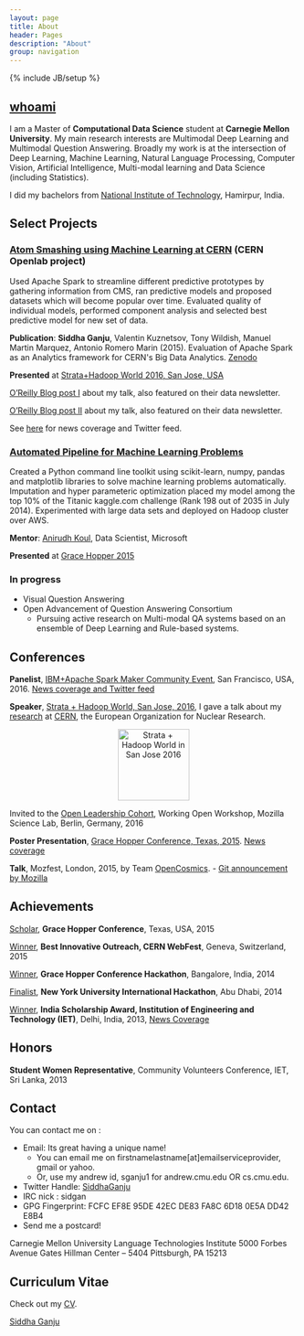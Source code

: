 ```yaml
---
layout: page
title: About
header: Pages
description: "About"
group: navigation
---
```

{% include JB/setup %}


## [whoami](http://about.me/siddha.ganju) 

I am a Master of **Computational Data Science** student at **Carnegie Mellon University**. My main research interests are Multimodal Deep Learning and Multimodal Question Answering. Broadly my work is at the intersection of Deep Learning, Machine Learning, Natural Language Processing, Computer Vision, Artificial Intelligence, Multi-modal learning and Data Science (including Statistics).

I did my bachelors from [National Institute of Technology](http://www.nith.ac.in/), Hamirpur, India.

## Select Projects


### [Atom Smashing using Machine Learning at CERN](http://sidgan.me/technical/hackathon/2015/08/17/Summer-Internship-CERN-I) (CERN Openlab project)
Used Apache Spark to streamline different predictive prototypes by gathering information from CMS, ran predictive models and proposed datasets which will become popular over time. Evaluated quality of individual models, performed component analysis and selected best predictive model for new set of data. 
	
**Publication**: **Siddha Ganju**, Valentin Kuznetsov, Tony Wildish, Manuel Martin Marquez, Antonio Romero Marin (2015). Evaluation of Apache Spark as an Analytics framework for CERN's Big Data Analytics. [Zenodo](https://zenodo.org/record/31861?ln=en#.V7Spu47LNGR)

**Presented** at [Strata+Hadoop World 2016, San Jose, USA](http://conferences.oreilly.com/strata/strata-ca-2016/public/schedule/detail/47052)

[O’Reilly Blog post I](https://www.oreilly.com/ideas/cern-seeks-to-predict-new-and-popular-data-sets) about my talk, also featured on their data newsletter.

[O’Reilly Blog post II](https://www.oreilly.com/learning/apache-spark-for-atom-smashing-experiments) about my talk, also featured on their data newsletter.

See [here](http://sidgan.me/technical/2016/04/03/Strata+Hadoop-Conference) for news coverage and Twitter feed. 

### [Automated Pipeline for Machine Learning Problems](http://sidgan.me/technical/2014/12/14/pipeline-for-ml)

Created a Python command line toolkit using scikit-learn, numpy, pandas and matplotlib libraries to solve machine learning problems automatically. Imputation and hyper parameteric optimization placed my model among the top 10% of the Titanic kaggle.com challenge (Rank 198 out of 2035 in July 2014). Experimented with large data sets and deployed on Hadoop cluster over AWS. 

**Mentor**: [Anirudh Koul](https://www.linkedin.com/in/anirudhkoul), Data Scientist, Microsoft

**Presented** at [Grace Hopper 2015](http://schedule.gracehopper.org/speaker/siddha-ganju/)

### In progress
- Visual Question Answering
- Open Advancement of Question Answering Consortium
	- Pursuing active research on Multi-modal QA systems based on an ensemble of Deep Learning and Rule-based systems.
	
## Conferences

**Panelist**, [IBM+Apache Spark Maker Community Event](https://www.eventbrite.com/e/livestream-apache-sparktm-maker-community-event-registration-24790223225?cm_mc_uid=44542765505314598055897&cm_mc_sid_50200000=1464965597), San Francisco, USA, 2016. [News coverage and Twitter feed](http://sidgan.me/conference/2016/06/06/apachesparkmaker)  

**Speaker**, [Strata + Hadoop World, San Jose, 2016](http://conferences.oreilly.com/strata/hadoop-big-data-ca/public/schedule/speaker/225765), I gave a talk about my [research](http://sidgan.me/technical/hackathon/2015/08/17/Summer-Internship-CERN-I) at [CERN](http://home.cern/), the European Organization for Nuclear Research. 
<p align="middle" >
<a href="http://conferences.oreilly.com/strata/hadoop-big-data-ca/">
	<img src="http://cdn.oreillystatic.com/en/assets/1/event/144/stratasj2016_speaking_125x125.gif" width="125" height="125"  border="0"  alt="Strata + Hadoop World in San Jose 2016"  />
</a>
</p>


Invited to the [Open Leadership Cohort](https://www.mozillascience.org/wow-introducing-working-open-workshops-and-the-open-leaders-cohort), Working Open Workshop, Mozilla Science Lab, Berlin, Germany, 2016

**Poster Presentation**, [Grace Hopper Conference, Texas, 2015](http://ghc.anitaborg.org/). [News coverage](http://sidgan.me/technical/hackathon/2015/10/19/ghc-texas)
	
**Talk**, Mozfest, London, 2015, by Team [OpenCosmics](http://sidgan.me/technical/hackathon/2015/08/25/CERN-Webfest). 
	- [Git announcement by Mozilla](https://github.com/mozilla/mozfest-program/issues/260) 



## Achievements

[Scholar](http://ghc.anitaborg.org/scholars/2015-scholars/ganju-siddha-app267s1), **Grace Hopper Conference**, Texas, USA, 2015

[Winner](https://webfest.web.cern.ch/content/winners-2015), **Best Innovative Outreach, CERN WebFest**, Geneva, Switzerland, 2015

[Winner](http://sidgan.me/conference/hackathon/2014/11/25/ghc/), **Grace Hopper Conference Hackathon**, Bangalore, India, 2014

[Finalist](http://sites.nyuad.nyu.edu/hackathon/index.php/previous-hackathons/the-annual-nyuad-international-hackathon-for-social-good-in-the-arab-world-2014/2014-project-teams/), **New York University International Hackathon**, Abu Dhabi, 2014

[Winner](http://theiet.in/iet-scholarship-award-winners), **India Scholarship Award, Institution of Engineering and Technology (IET)**, Delhi, India, 2013, [News Coverage](http://sidgan.me/technical/2013/10/27/iet)
	
## Honors	

**Student Women Representative**, Community Volunteers Conference, IET, Sri Lanka, 2013

 
## Contact

You can contact me on :

- Email: Its great having a unique name! 
	- You can email me on firstnamelastname[at]emailserviceprovider, gmail or yahoo. 
	- Or, use my andrew id, sganju1 for andrew.cmu.edu OR cs.cmu.edu.
- Twitter Handle: [SiddhaGanju](http://www.twitter.com/SiddhaGanju) 
- IRC nick : sidgan 
- GPG Fingerprint: FCFC EF8E 95DE 42EC DE83 FA8C 6D18 0E5A DD42 E8B4
- Send me a postcard!
	
Carnegie Mellon University
Language Technologies Institute
5000 Forbes Avenue
Gates Hillman Center –  5404
Pittsburgh, PA  15213
	

## Curriculum Vitae

Check out my [CV](http://sidgan.me/images/SiddhaGanju-CV.pdf).

<script type="text/javascript" src="https://platform.linkedin.com/badges/js/profile.js" async defer></script>


<div class="LI-profile-badge"  data-version="v1" data-size="medium" data-locale="en_US" data-type="horizontal" data-theme="light" data-vanity="sidgan"><a class="LI-simple-link" href='https://www.linkedin.com/in/sidgan?trk=profile-badge'>Siddha Ganju</a></div>
